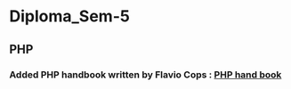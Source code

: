 # Diploma_Sem-5

## PHP
### Added PHP handbook written by Flavio Cops : [PHP hand book](https://github.com/nitin-787/Diploma_Sem-5/blob/main/PHP/php-handbook.pdf)
